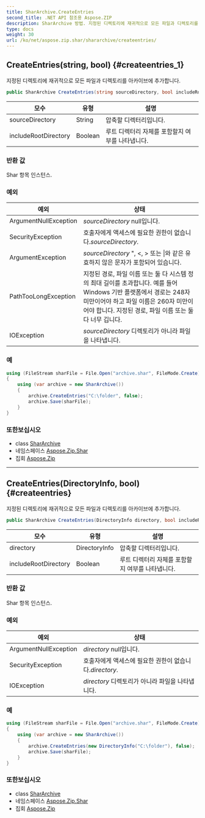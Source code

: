 ```yaml
---
title: SharArchive.CreateEntries
second_title: .NET API 참조용 Aspose.ZIP
description: SharArchive 방법. 지정된 디렉토리에 재귀적으로 모든 파일과 디렉토리를 아카이브에 추가합니다.
type: docs
weight: 30
url: /ko/net/aspose.zip.shar/shararchive/createentries/
---
```

## CreateEntries(string, bool) {#createentries_1}

지정된 디렉토리에 재귀적으로 모든 파일과 디렉토리를 아카이브에 추가합니다.

```csharp
public SharArchive CreateEntries(string sourceDirectory, bool includeRootDirectory = true)
```

| 모수 | 유형 | 설명 |
| --- | --- | --- |
| sourceDirectory | String | 압축할 디렉터리입니다. |
| includeRootDirectory | Boolean | 루트 디렉터리 자체를 포함할지 여부를 나타냅니다. |

### 반환 값

Shar 항목 인스턴스.

### 예외

| 예외 | 상태 |
| --- | --- |
| ArgumentNullException | *sourceDirectory* null입니다. |
| SecurityException | 호출자에게 액세스에 필요한 권한이 없습니다.*sourceDirectory*. |
| ArgumentException | *sourceDirectory* ", &lt;, &gt; 또는 &#x7C;와 같은 유효하지 않은 문자가 포함되어 있습니다. |
| PathTooLongException | 지정된 경로, 파일 이름 또는 둘 다 시스템 정의 최대 길이를 초과합니다. 예를 들어 Windows 기반 플랫폼에서 경로는 248자 미만이어야 하고 파일 이름은 260자 미만이어야 합니다. 지정된 경로, 파일 이름 또는 둘 다 너무 깁니다. |
| IOException | *sourceDirectory* 디렉토리가 아니라 파일을 나타냅니다. |

### 예

```csharp
using (FileStream sharFile = File.Open("archive.shar", FileMode.Create))
{
    using (var archive = new SharArchive())
    {
        archive.CreateEntries("C:\folder", false);
        archive.Save(sharFile);
    }
}
```

### 또한보십시오

* class [SharArchive](../)
* 네임스페이스 [Aspose.Zip.Shar](../../shararchive/)
* 집회 [Aspose.Zip](../../../)

---

## CreateEntries(DirectoryInfo, bool) {#createentries}

지정된 디렉토리에 재귀적으로 모든 파일과 디렉토리를 아카이브에 추가합니다.

```csharp
public SharArchive CreateEntries(DirectoryInfo directory, bool includeRootDirectory = true)
```

| 모수 | 유형 | 설명 |
| --- | --- | --- |
| directory | DirectoryInfo | 압축할 디렉터리입니다. |
| includeRootDirectory | Boolean | 루트 디렉터리 자체를 포함할지 여부를 나타냅니다. |

### 반환 값

Shar 항목 인스턴스.

### 예외

| 예외 | 상태 |
| --- | --- |
| ArgumentNullException | *directory* null입니다. |
| SecurityException | 호출자에게 액세스에 필요한 권한이 없습니다.*directory*. |
| IOException | *directory* 디렉토리가 아니라 파일을 나타냅니다. |

### 예

```csharp
using (FileStream sharFile = File.Open("archive.shar", FileMode.Create))
{
    using (var archive = new SharArchive())
    {
        archive.CreateEntries(new DirectoryInfo("C:\folder"), false);
        archive.Save(sharFile);
    }
}
```

### 또한보십시오

* class [SharArchive](../)
* 네임스페이스 [Aspose.Zip.Shar](../../shararchive/)
* 집회 [Aspose.Zip](../../../)


